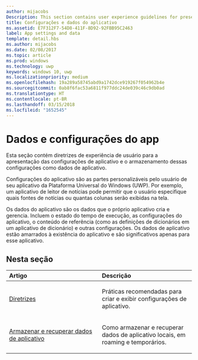 ```yaml
---
author: mijacobs
Description: This section contains user experience guidelines for presenting app settings and storing those settings as app data.
title: Configurações e dados do aplicativo
ms.assetid: E7F312F7-54D8-411F-8D92-92FBB95C2463
label: App settings and data
template: detail.hbs
ms.author: mijacobs
ms.date: 02/08/2017
ms.topic: article
ms.prod: windows
ms.technology: uwp
keywords: windows 10, uwp
ms.localizationpriority: medium
ms.openlocfilehash: 19a289a58745abd9a1742dce919267f054962b4e
ms.sourcegitcommit: 0ab8f6fac53a6811f977ddc24de039c46c9db0ad
ms.translationtype: HT
ms.contentlocale: pt-BR
ms.lasthandoff: 03/15/2018
ms.locfileid: "1652545"
---
```

# <a name="app-settings-and-data"></a>Dados e configurações do app




Esta seção contém diretrizes de experiência de usuário para a apresentação das configurações de aplicativo e o armazenamento dessas configurações como dados de aplicativo.

Configurações do aplicativo são as partes personalizáveis pelo usuário de seu aplicativo da Plataforma Universal do Windows (UWP). Por exemplo, um aplicativo de leitor de notícias pode permitir que o usuário especifique quais fontes de notícias ou quantas colunas serão exibidas na tela.

Os dados do aplicativo são os dados que o próprio aplicativo cria e gerencia. Incluem o estado do tempo de execução, as configurações do aplicativo, o conteúdo de referência (como as definições de dicionários em um aplicativo de dicionário) e outras configurações. Os dados de aplicativo estão amarrados à existência do aplicativo e são significativos apenas para esse aplicativo.
## <a name="in-this-section"></a>Nesta seção
<table>
<colgroup>
<col width="50%" />
<col width="50%" />
</colgroup>
<thead>
<tr class="header">
<th align="left">Artigo</th>
<th align="left">Descrição</th>
</tr>
</thead>
<tbody>
<tr class="odd">
<td align="left"><p><a href="guidelines-for-app-settings.md">Diretrizes</a></p></td>
<td align="left"><p>Práticas recomendadas para criar e exibir configurações de aplicativo.</p></td>
</tr>
<tr class="even">
<td align="left"><p><a href="store-and-retrieve-app-data.md">Armazenar e recuperar dados de aplicativo</a></p></td>
<td align="left"><p>Como armazenar e recuperar dados de aplicativo locais, em roaming e temporários.</p></td>
</tr>
</tbody>
</table>



